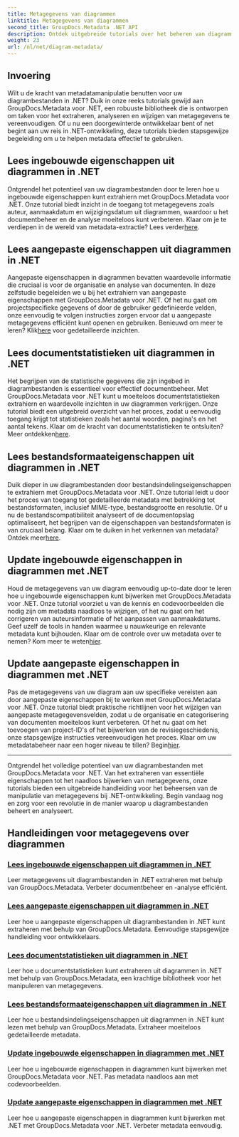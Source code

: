 ```yaml
---
title: Metagegevens van diagrammen
linktitle: Metagegevens van diagrammen
second_title: GroupDocs.Metadata .NET API
description: Ontdek uitgebreide tutorials over het beheren van diagrammetagegevens met GroupDocs.Metadata voor .NET. Eigenschappen moeiteloos extraheren, bijwerken en analyseren.
weight: 23
url: /nl/net/diagram-metadata/
---
```

## Invoering

Wilt u de kracht van metadatamanipulatie benutten voor uw diagrambestanden in .NET? Duik in onze reeks tutorials gewijd aan GroupDocs.Metadata voor .NET, een robuuste bibliotheek die is ontworpen om taken voor het extraheren, analyseren en wijzigen van metagegevens te vereenvoudigen. Of u nu een doorgewinterde ontwikkelaar bent of net begint aan uw reis in .NET-ontwikkeling, deze tutorials bieden stapsgewijze begeleiding om u te helpen metadata effectief te gebruiken.

## Lees ingebouwde eigenschappen uit diagrammen in .NET

 Ontgrendel het potentieel van uw diagrambestanden door te leren hoe u ingebouwde eigenschappen kunt extrahiern met GroupDocs.Metadata voor .NET. Onze tutorial biedt inzicht in de toegang tot metagegevens zoals auteur, aanmaakdatum en wijzigingsdatum uit diagrammen, waardoor u het documentbeheer en de analyse moeiteloos kunt verbeteren. Klaar om je te verdiepen in de wereld van metadata-extractie? Lees verder[here](./read-built-in-properties-diagrams/).

## Lees aangepaste eigenschappen uit diagrammen in .NET

Aangepaste eigenschappen in diagrammen bevatten waardevolle informatie die cruciaal is voor de organisatie en analyse van documenten. In deze zelfstudie begeleiden we u bij het extrahiern van aangepaste eigenschappen met GroupDocs.Metadata voor .NET. Of het nu gaat om projectspecifieke gegevens of door de gebruiker gedefinieerde velden, onze eenvoudig te volgen instructies zorgen ervoor dat u aangepaste metagegevens efficiënt kunt openen en gebruiken. Benieuwd om meer te leren? Klik[here](./read-custom-properties-diagrams/) voor gedetailleerde inzichten.

## Lees documentstatistieken uit diagrammen in .NET

 Het begrijpen van de statistische gegevens die zijn ingebed in diagrambestanden is essentieel voor effectief documentbeheer. Met GroupDocs.Metadata voor .NET kunt u moeiteloos documentstatistieken extrahiern en waardevolle inzichten in uw diagrammen verkrijgen. Onze tutorial biedt een uitgebreid overzicht van het proces, zodat u eenvoudig toegang krijgt tot statistieken zoals het aantal woorden, pagina's en het aantal tekens. Klaar om de kracht van documentstatistieken te ontsluiten? Meer ontdekken[here](./read-document-statistics-diagrams/).

## Lees bestandsformaateigenschappen uit diagrammen in .NET

Duik dieper in uw diagrambestanden door bestandsindelingseigenschappen te extrahiern met GroupDocs.Metadata voor .NET. Onze tutorial leidt u door het proces van toegang tot gedetailleerde metadata met betrekking tot bestandsformaten, inclusief MIME-type, bestandsgrootte en resolutie. Of u nu de bestandscompatibiliteit analyseert of de documentopslag optimaliseert, het begrijpen van de eigenschappen van bestandsformaten is van cruciaal belang. Klaar om te duiken in het verkennen van metadata? Ontdek meer[here](./read-file-format-properties-diagrams/).

## Update ingebouwde eigenschappen in diagrammen met .NET

 Houd de metagegevens van uw diagram eenvoudig up-to-date door te leren hoe u ingebouwde eigenschappen kunt bijwerken met GroupDocs.Metadata voor .NET. Onze tutorial voorziet u van de kennis en codevoorbeelden die nodig zijn om metadata naadloos te wijzigen, of het nu gaat om het corrigeren van auteursinformatie of het aanpassen van aanmaakdatums. Geef uzelf de tools in handen waarmee u nauwkeurige en relevante metadata kunt bijhouden. Klaar om de controle over uw metadata over te nemen? Kom meer te weten[hier](./update-built-in-properties-diagrams/).

## Update aangepaste eigenschappen in diagrammen met .NET

Pas de metagegevens van uw diagram aan uw specifieke vereisten aan door aangepaste eigenschappen bij te werken met GroupDocs.Metadata voor .NET. Onze tutorial biedt praktische richtlijnen voor het wijzigen van aangepaste metagegevensvelden, zodat u de organisatie en categorisering van documenten moeiteloos kunt verbeteren. Of het nu gaat om het toevoegen van project-ID's of het bijwerken van de revisiegeschiedenis, onze stapsgewijze instructies vereenvoudigen het proces. Klaar om uw metadatabeheer naar een hoger niveau te tillen? Begin[hier](./update-custom-properties-diagrams/).

----

Ontgrendel het volledige potentieel van uw diagrambestanden met GroupDocs.Metadata voor .NET. Van het extraheren van essentiële eigenschappen tot het naadloos bijwerken van metagegevens, onze tutorials bieden een uitgebreide handleiding voor het beheersen van de manipulatie van metagegevens bij .NET-ontwikkeling. Begin vandaag nog en zorg voor een revolutie in de manier waarop u diagrambestanden beheert en analyseert.
## Handleidingen voor metagegevens over diagrammen
### [Lees ingebouwde eigenschappen uit diagrammen in .NET](./read-built-in-properties-diagrams/)
Leer metagegevens uit diagrambestanden in .NET extraheren met behulp van GroupDocs.Metadata. Verbeter documentbeheer en -analyse efficiënt.
### [Lees aangepaste eigenschappen uit diagrammen in .NET](./read-custom-properties-diagrams/)
Leer hoe u aangepaste eigenschappen uit diagrambestanden in .NET kunt extraheren met behulp van GroupDocs.Metadata. Eenvoudige stapsgewijze handleiding voor ontwikkelaars.
### [Lees documentstatistieken uit diagrammen in .NET](./read-document-statistics-diagrams/)
Leer hoe u documentstatistieken kunt extraheren uit diagrammen in .NET met behulp van GroupDocs.Metadata, een krachtige bibliotheek voor het manipuleren van metagegevens.
### [Lees bestandsformaateigenschappen uit diagrammen in .NET](./read-file-format-properties-diagrams/)
Leer hoe u bestandsindelingseigenschappen uit diagrammen in .NET kunt lezen met behulp van GroupDocs.Metadata. Extraheer moeiteloos gedetailleerde metadata.
### [Update ingebouwde eigenschappen in diagrammen met .NET](./update-built-in-properties-diagrams/)
Leer hoe u ingebouwde eigenschappen in diagrammen kunt bijwerken met GroupDocs.Metadata voor .NET. Pas metadata naadloos aan met codevoorbeelden.
### [Update aangepaste eigenschappen in diagrammen met .NET](./update-custom-properties-diagrams/)
Leer hoe u aangepaste eigenschappen in diagrammen kunt bijwerken met .NET met GroupDocs.Metadata voor .NET. Verbeter metadata eenvoudig.